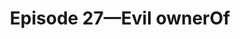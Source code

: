 ---
guid: "UPDATE THIS"
title: "Episode 27—Evil ownerOf"
description: "We talk about OpenSea insider trading charge, facts, legal analysis, allow list to your (testnet) beta testers, beer of the day, make your own bridge (simple, insecure), drops with random timing, cross chain minting by centralizing, and Evil ownerOf."
pubDate: "TUE, 07 JUN 2022 18:00:00 -0500"
itunes-explicit: false
itunes-episode: 27
itunes-episodeType: Full

# More info
youtube-full: https://youtu.be/_RVWOU8dOM4
discussion: https://twitter.com/fulldecent/status/1534317390971998209

timeline:
  - seconds: 67
    title: OpenSea insider trading charge, facts
  - seconds: 141
    title: Legal analysis
  - seconds: 402
    title: Give allow list to your (testnet) beta testers
  - seconds: 543
    title: Beer of the day
  - seconds: 552
    title: Make your own bridge (simple, insecure)
  - seconds: 711
    title: Drops with random timing!
  - seconds: 786
    title: Cross chain minting by centralizing
  - seconds: 905
    title: Evil ownerOf


# File information
enclosure-url: "GET THIS EPISODE DATE AND NUMBER"
enclosure-length: NEED_FINAL_FILE_WITH_METADATA_FOR_THIS
enclosure-type: "audio/x-m4a"
itunes-duration: NEED_FINAL_FILE_WITH_METADATA_FOR_THIS
---